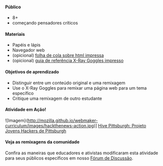 #### Público

* 8+
* começando pensadores críticos

#### Materiais


* Papéis e lápis
* Navegador web
* (opicional) [folha de cola sobre html impressa](https://mozteach.makes.org/thimble/html-cheatsheet)
* (opicional) [guia de referência X-Ray Goggles impresso](https://mozteach.makes.org/thimble/xray-goggles-cheatsheet)


#### Objetivos de aprendizado

* Distinguir entre um conteúdo original e uma remixagem
* Use o X-Ray Goggles para remixar uma página web para um tema específico
* Critique uma remixagem de outro estudante

#### Atividade em Ação!

![Imagem}(http://mozilla.github.io/webmaker-curriculum/images/hackthenews-action.jpg)]
[Hive Pittsburgh: Projeto Jovens Hackers de Pittsburgh](http://hivepgh.sproutfund.org/blog/2014/12/15/pittsburgh-project-youth-get-hacking/)

#### Veja as remixagens da comunidade

Confira as maneiras que educadores e ativistas modificaram esta atividade para seus públicos específicos em nosso [Fórum de Discussão](https://discourse.webmaker.org/c/curriculum).